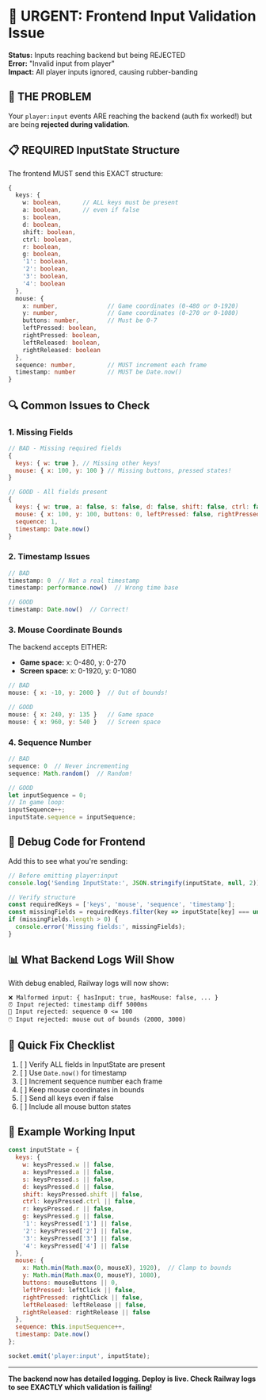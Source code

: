 # 🔴 URGENT: Frontend Input Validation Issue

**Status:** Inputs reaching backend but being REJECTED  
**Error:** "Invalid input from player"  
**Impact:** All player inputs ignored, causing rubber-banding

## 🎯 THE PROBLEM

Your `player:input` events ARE reaching the backend (auth fix worked!) but are being **rejected during validation**.

## 📋 REQUIRED InputState Structure

The frontend MUST send this EXACT structure:

```typescript
{
  keys: {
    w: boolean,      // ALL keys must be present
    a: boolean,      // even if false
    s: boolean,
    d: boolean,
    shift: boolean,
    ctrl: boolean,
    r: boolean,
    g: boolean,
    '1': boolean,
    '2': boolean,
    '3': boolean,
    '4': boolean
  },
  mouse: {
    x: number,              // Game coordinates (0-480 or 0-1920)
    y: number,              // Game coordinates (0-270 or 0-1080)
    buttons: number,        // Must be 0-7
    leftPressed: boolean,
    rightPressed: boolean,
    leftReleased: boolean,
    rightReleased: boolean
  },
  sequence: number,         // MUST increment each frame
  timestamp: number         // MUST be Date.now()
}
```

## 🔍 Common Issues to Check

### 1. **Missing Fields**
```javascript
// BAD - Missing required fields
{
  keys: { w: true }, // Missing other keys!
  mouse: { x: 100, y: 100 } // Missing buttons, pressed states!
}

// GOOD - All fields present
{
  keys: { w: true, a: false, s: false, d: false, shift: false, ctrl: false, r: false, g: false, '1': false, '2': false, '3': false, '4': false },
  mouse: { x: 100, y: 100, buttons: 0, leftPressed: false, rightPressed: false, leftReleased: false, rightReleased: false },
  sequence: 1,
  timestamp: Date.now()
}
```

### 2. **Timestamp Issues**
```javascript
// BAD
timestamp: 0  // Not a real timestamp
timestamp: performance.now()  // Wrong time base

// GOOD
timestamp: Date.now()  // Correct!
```

### 3. **Mouse Coordinate Bounds**
The backend accepts EITHER:
- **Game space:** x: 0-480, y: 0-270
- **Screen space:** x: 0-1920, y: 0-1080

```javascript
// BAD
mouse: { x: -10, y: 2000 }  // Out of bounds!

// GOOD
mouse: { x: 240, y: 135 }   // Game space
mouse: { x: 960, y: 540 }   // Screen space
```

### 4. **Sequence Number**
```javascript
// BAD
sequence: 0  // Never incrementing
sequence: Math.random()  // Random!

// GOOD
let inputSequence = 0;
// In game loop:
inputSequence++;
inputState.sequence = inputSequence;
```

## 🔧 Debug Code for Frontend

Add this to see what you're sending:

```javascript
// Before emitting player:input
console.log('Sending InputState:', JSON.stringify(inputState, null, 2));

// Verify structure
const requiredKeys = ['keys', 'mouse', 'sequence', 'timestamp'];
const missingFields = requiredKeys.filter(key => inputState[key] === undefined);
if (missingFields.length > 0) {
  console.error('Missing fields:', missingFields);
}
```

## 📊 What Backend Logs Will Show

With debug enabled, Railway logs will now show:

```
❌ Malformed input: { hasInput: true, hasMouse: false, ... }
⏰ Input rejected: timestamp diff 5000ms
🔢 Input rejected: sequence 0 <= 100
🖱️ Input rejected: mouse out of bounds (2000, 3000)
```

## 🚀 Quick Fix Checklist

1. [ ] Verify ALL fields in InputState are present
2. [ ] Use `Date.now()` for timestamp
3. [ ] Increment sequence number each frame
4. [ ] Keep mouse coordinates in bounds
5. [ ] Send all keys even if false
6. [ ] Include all mouse button states

## 📝 Example Working Input

```javascript
const inputState = {
  keys: {
    w: keysPressed.w || false,
    a: keysPressed.a || false,
    s: keysPressed.s || false,
    d: keysPressed.d || false,
    shift: keysPressed.shift || false,
    ctrl: keysPressed.ctrl || false,
    r: keysPressed.r || false,
    g: keysPressed.g || false,
    '1': keysPressed['1'] || false,
    '2': keysPressed['2'] || false,
    '3': keysPressed['3'] || false,
    '4': keysPressed['4'] || false
  },
  mouse: {
    x: Math.min(Math.max(0, mouseX), 1920),  // Clamp to bounds
    y: Math.min(Math.max(0, mouseY), 1080),
    buttons: mouseButtons || 0,
    leftPressed: leftClick || false,
    rightPressed: rightClick || false,
    leftReleased: leftRelease || false,
    rightReleased: rightRelease || false
  },
  sequence: this.inputSequence++,
  timestamp: Date.now()
};

socket.emit('player:input', inputState);
```

---

**The backend now has detailed logging. Deploy is live. Check Railway logs to see EXACTLY which validation is failing!**
